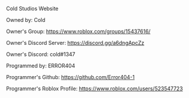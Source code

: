 Cold Studios Website

Owned by: Cold

Owner's Group: https://www.roblox.com/groups/15437616/

Owner's Discord Server: https://discord.gg/a6dngApcZz

Owner's Discord: cold#1347 

Programmed by: ERROR404

Programmer's Github: https://github.com/Error404-1 

Programmer's Roblox Profile: https://www.roblox.com/users/523547723
